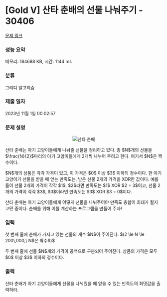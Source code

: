 # [Gold V] 산타 춘배의 선물 나눠주기 - 30406 

[문제 링크](https://www.acmicpc.net/problem/30406) 

### 성능 요약

메모리: 184688 KB, 시간: 1144 ms

### 분류

그리디 알고리즘

### 제출 일자

2023년 11월 1일 00:02:57

### 문제 설명

<p style="text-align: center;"><img alt="산타 춘배" src="" style="max-height:300px; object-fit:contain; display:inline-block;"></p>

<p>산타 춘배는 아기 고양이들에게 나눠줄 선물을 정리하고 있다. 총 $N$개의 선물을 $\frac{N}{2}$마리의 아기 고양이들에게 2개씩 나누어 주려고 한다. 여기서 $N$은 짝수이다.</p>

<p>$N$개의 상품은 각각 가격이 있고, 이 가격은 $0$ 이상 $3$ 이하의 정수이다. 한 아기 고양이가 선물을 받을 때 얻는 만족도는, 받은 선물 2개의 가격을 XOR한 값이다. 예를 들어 선물 2개의 가격이 각각 $1$, $2$라면 만족도는 $1$ XOR $2 = 3$이고, 선물 2개의 가격이 각각 $3$, $3$이라면 만족도는 $3$ XOR $3 = 0$이다.</p>

<p>산타 춘배는 아기 고양이들에게 어떻게 선물을 나눠주어야 만족도 총합이 최대가 될지 고민 중이다. 춘배를 위해 이를 계산하는 프로그램을 만들어 주자!</p>

### 입력 

 <p>첫 번째 줄에 춘배가 가지고 있는 선물의 개수 $N$이 주어진다. $(2 \le N \le 200\,000,\ N$은 짝수$)$</p>

<p>두 번째 줄에 선물 $N$개의 가격이 공백으로 구분되어 주어진다. 상품의 가격은 모두 $0$ 이상 $3$ 이하의 정수이다.</p>

### 출력 

 <p>산타 춘배가 아기 고양이들에게 선물을 나눠줬을 때 얻을 수 있는 만족도의 최댓값을 출력하라.</p>

